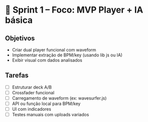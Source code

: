 # 🚀 Sprint 1 – Foco: MVP Player + IA básica

## Objetivos
- Criar dual player funcional com waveform
- Implementar extração de BPM/key (usando lib js ou IA)
- Exibir visual com dados analisados

## Tarefas
- [ ] Estruturar deck A/B
- [ ] Crossfader funcional
- [ ] Carregamento de waveform (ex: wavesurfer.js)
- [ ] API ou função local para BPM/key
- [ ] UI com indicadores
- [ ] Testes manuais com uploads variados